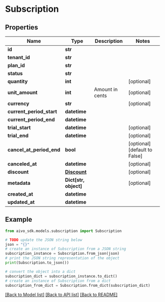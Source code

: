 # Subscription

## Properties

Name | Type | Description | Notes
------------ | ------------- | ------------- | -------------
**id** | **str** |  |
**tenant_id** | **str** |  |
**plan_id** | **str** |  |
**status** | **str** |  |
**quantity** | **int** |  | [optional]
**unit_amount** | **int** | Amount in cents | [optional]
**currency** | **str** |  | [optional]
**current_period_start** | **datetime** |  |
**current_period_end** | **datetime** |  |
**trial_start** | **datetime** |  | [optional]
**trial_end** | **datetime** |  | [optional]
**cancel_at_period_end** | **bool** |  | [optional] [default to False]
**canceled_at** | **datetime** |  | [optional]
**discount** | [**Discount**](Discount.md) |  | [optional]
**metadata** | **Dict[str, object]** |  | [optional]
**created_at** | **datetime** |  |
**updated_at** | **datetime** |  |

## Example

```python
from aivo_sdk.models.subscription import Subscription

# TODO update the JSON string below
json = "{}"
# create an instance of Subscription from a JSON string
subscription_instance = Subscription.from_json(json)
# print the JSON string representation of the object
print(Subscription.to_json())

# convert the object into a dict
subscription_dict = subscription_instance.to_dict()
# create an instance of Subscription from a dict
subscription_from_dict = Subscription.from_dict(subscription_dict)
```

[[Back to Model list]](../README.md#documentation-for-models) [[Back to API list]](../README.md#documentation-for-api-endpoints) [[Back to README]](../README.md)
